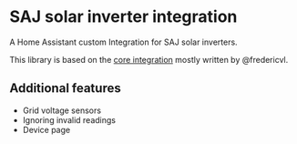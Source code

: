 # SAJ solar inverter integration

A Home Assistant custom Integration for SAJ solar inverters.

This library is based on the [core integration](https://www.home-assistant.io/integrations/saj) mostly written by @fredericvl.

## Additional features

- Grid voltage sensors
- Ignoring invalid readings
- Device page
